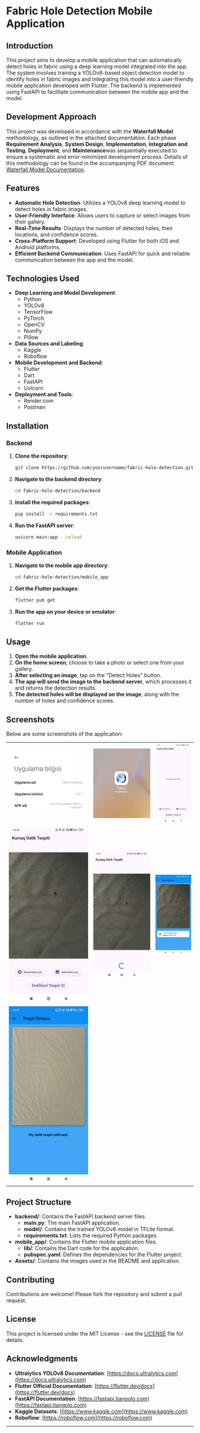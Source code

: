 # Fabric Hole Detection Mobile Application

## Introduction

This project aims to develop a mobile application that can automatically detect holes in fabric using a deep learning model integrated into the app. The system involves training a YOLOv8-based object detection model to identify holes in fabric images and integrating this model into a user-friendly mobile application developed with Flutter. The backend is implemented using FastAPI to facilitate communication between the mobile app and the model.

## Development Approach

This project was developed in accordance with the **Waterfall Model** methodology, as outlined in the attached documentation. Each phase **Requirement Analysis**, **System Design**, **Implementation**, **Integration and Testing**, **Deployment**, and **Maintenance**was sequentially executed to ensure a systematic and error-minimized development process. Details of this methodology can be found in the accompanying PDF document: [Waterfall Model Documentation](./Proje%20Raporu.pdf).


## Features

- **Automatic Hole Detection**: Utilizes a YOLOv8 deep learning model to detect holes in fabric images.
- **User-Friendly Interface**: Allows users to capture or select images from their gallery.
- **Real-Time Results**: Displays the number of detected holes, their locations, and confidence scores.
- **Cross-Platform Support**: Developed using Flutter for both iOS and Android platforms.
- **Efficient Backend Communication**: Uses FastAPI for quick and reliable communication between the app and the model.

## Technologies Used

- **Deep Learning and Model Development**:
  - Python
  - YOLOv8
  - TensorFlow
  - PyTorch
  - OpenCV
  - NumPy
  - Pillow
- **Data Sources and Labeling**:
  - Kaggle
  - Roboflow
- **Mobile Development and Backend**:
  - Flutter
  - Dart
  - FastAPI
  - Uvicorn
- **Deployment and Tools**:
  - Render.com
  - Postman

## Installation

### Backend

1. **Clone the repository**:

   ```bash
   git clone https://github.com/yourusername/fabric-hole-detection.git
   ```

2. **Navigate to the backend directory**:

   ```bash
   cd fabric-hole-detection/backend
   ```

3. **Install the required packages**:

   ```bash
   pip install -r requirements.txt
   ```

4. **Run the FastAPI server**:

   ```bash
   uvicorn main:app --reload
   ```

### Mobile Application

1. **Navigate to the mobile app directory**:

   ```bash
   cd fabric-hole-detection/mobile_app
   ```

2. **Get the Flutter packages**:

   ```bash
   flutter pub get
   ```

3. **Run the app on your device or emulator**:

   ```bash
   flutter run
   ```

## Usage

1. **Open the mobile application**.
2. **On the home screen**, choose to take a photo or select one from your gallery.
3. **After selecting an image**, tap on the "Detect Holes" button.
4. **The app will send the image to the backend server**, which processes it and returns the detection results.
5. **The detected holes will be displayed on the image**, along with the number of holes and confidence scores.

## Screenshots

Below are some screenshots of the application:

|                                            |                                            |                                            |
|--------------------------------------------|--------------------------------------------|--------------------------------------------|
| ![Version Info](Assets/1_Version_Name_Version_Info.jpg) | ![Application Icon](Assets/2_Application_Icon.jpg) | ![Main Screen](Assets/3_Main_Screen_Interface.jpg) |
| ![Image Selected](Assets/3.1_Image_Selected.jpg) | ![Loading Animation](Assets/4_Loading_Animation.jpg) | ![Result Interface](Assets/5_Result_Interface.jpg) |
| ![No Detection](Assets/5.1_No_Detection.jpg) |                                            |                                            |

## Project Structure

- **backend/**: Contains the FastAPI backend server files.
  - **main.py**: The main FastAPI application.
  - **model/**: Contains the trained YOLOv8 model in TFLite format.
  - **requirements.txt**: Lists the required Python packages.
- **mobile_app/**: Contains the Flutter mobile application files.
  - **lib/**: Contains the Dart code for the application.
  - **pubspec.yaml**: Defines the dependencies for the Flutter project.
- **Assets/**: Contains the images used in the README and application.

## Contributing

Contributions are welcome! Please fork the repository and submit a pull request.

## License

This project is licensed under the MIT License - see the [LICENSE](LICENSE) file for details.

## Acknowledgments

- **Ultralytics YOLOv8 Documentation**: [https://docs.ultralytics.com](https://docs.ultralytics.com)
- **Flutter Official Documentation**: [https://flutter.dev/docs](https://flutter.dev/docs)
- **FastAPI Documentation**: [https://fastapi.tiangolo.com](https://fastapi.tiangolo.com)
- **Kaggle Datasets**: [https://www.kaggle.com](https://www.kaggle.com)
- **Roboflow**: [https://roboflow.com](https://roboflow.com)

---
